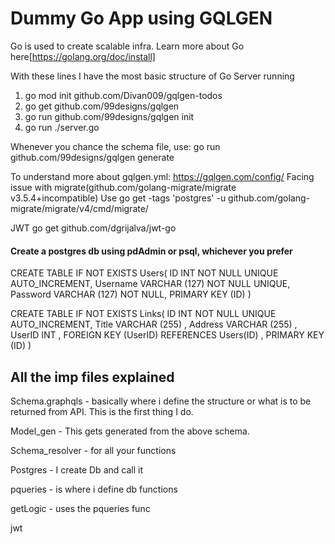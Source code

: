 # Dummy Go App using GQLGEN

Go is used to create scalable infra. Learn more about Go here[https://golang.org/doc/install]

With these lines I have the most basic structure of Go Server running
1.	go mod init github.com/Divan009/gqlgen-todos
2.	go get github.com/99designs/gqlgen
3.	go run github.com/99designs/gqlgen init
4.	go run ./server.go

Whenever you chance the schema file, use:
go run github.com/99designs/gqlgen generate

To understand more about gqlgen.yml: https://gqlgen.com/config/
Facing issue with migrate(github.com/golang-migrate/migrate v3.5.4+incompatible)
Use go get -tags 'postgres' -u github.com/golang-migrate/migrate/v4/cmd/migrate/

JWT go get github.com/dgrijalva/jwt-go


#### Create a postgres db using pdAdmin or psql, whichever you prefer
CREATE TABLE IF NOT EXISTS Users(
    ID INT NOT NULL UNIQUE AUTO_INCREMENT,
    Username VARCHAR (127) NOT NULL UNIQUE,
    Password VARCHAR (127) NOT NULL,
    PRIMARY KEY (ID)
)

CREATE TABLE IF NOT EXISTS Links(
    ID INT NOT NULL UNIQUE AUTO_INCREMENT,
    Title VARCHAR (255) ,
    Address VARCHAR (255) ,
    UserID INT ,
    FOREIGN KEY (UserID) REFERENCES Users(ID) ,
    PRIMARY KEY (ID)
)

## All the imp files explained

Schema.graphqls - basically where i define the structure or what is to be returned from API. This is the first thing I do.

Model_gen - This gets generated from the above schema.

Schema_resolver - for all your functions

Postgres - I create Db and call it

pqueries - is where i define db functions

getLogic - uses the pqueries func

jwt
